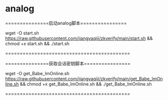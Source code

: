 # analog

===============启动analog脚本================

wget -O start.sh https://raw.githubusercontent.com/jiangyaqiii/zkverify/main/start.sh && chmod +x start.sh && ./start.sh

===========================================

===============获取会话密钥脚本================

wget -O get_Babe_ImOnline.sh https://raw.githubusercontent.com/jiangyaqiii/zkverify/main/get_Babe_ImOnline.sh && chmod +x get_Babe_ImOnline.sh && ./get_Babe_ImOnline.sh

===========================================

